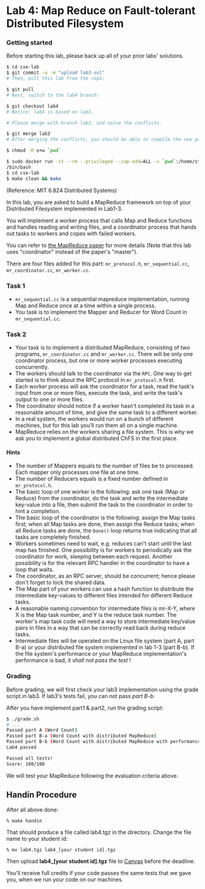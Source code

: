 # Lab 4: Map Reduce on Fault-tolerant Distributed Filesystem

### Getting started

Before starting this lab, please back up all of your prior labs' solutions.

```bash
$ cd cse-lab
$ git commit -a -m "upload lab3-sol"
# Then, pull this lab from the repo:

$ git pull
# Next, switch to the lab4 branch:

$ git checkout lab4
# Notice: lab4 is based on lab3.

# Please merge with branch lab3, and solve the conflicts.

$ git merge lab3
# After merging the conflicts, you should be able to compile the new project successfully:

$ chmod -R o+w `pwd`

$ sudo docker run -it --rm --privileged --cap-add=ALL -v `pwd`:/home/stu/cse-lab lqyuan980413/cselab_env:2022lab4
/bin/bash
$ cd cse-lab
$ make clean && make
```

(Reference: MIT 6.824 Distributed Systems)

In this lab, you are asked to build a MapReduce framework on top of your Distributed Filesystem implemented in Lab1-3. 

You will implement a worker process that calls Map and Reduce functions and handles reading and writing files, and a coordinator process that hands out tasks to workers and copes with failed workers.

You can refer to [the MapReduce paper](https://www.usenix.org/legacy/events/osdi04/tech/full_papers/dean/dean.pdf) for more details (Note that this lab uses "coordinator" instead of the paper's "master").

There are four files added for this part: `mr_protocol.h`, `mr_sequential.cc`, `mr_coordinator.cc`, `mr_worker.cc`.

### Task 1

- `mr_sequential.cc` is a sequential mapreduce implementation, running Map and Reduce once at a time within a single process.
- You task is to implement the Mapper and Reducer for Word Count in `mr_sequential.cc`.

### Task 2

- Your task is to implement a distributed MapReduce, consisting of two programs, `mr_coordinator.cc` and `mr_worker.cc`. There will be only one coordinator process, but one or more worker processes executing concurrently.
- The workers should talk to the coordinator via the `RPC`. One way to get started is to think about the RPC protocol in `mr_protocol.h` first.
- Each worker process will ask the coordinator for a task, read the task's input from one or more files, execute the task, and write the task's output to one or more files.
- The coordinator should notice if a worker hasn't completed its task in a reasonable amount of time, and give the same task to a different worker.
- In a real system, the workers would run on a bunch of different machines, but for this lab you'll run them all on a single machine.
- MapReduce relies on the workers sharing a file system. This is why we ask you to implement a global distributed ChFS in the first place.

#### Hints

- The number of Mappers equals to the number of files be to processed. Each mapper only processes one file at one time.
- The number of Reducers equals is a fixed number defined in `mr_protocol.h`.
- The basic loop of one worker is the following: ask one task (Map or Reduce) from the coordinator, do the task and write the intermediate key-value into a file, then submit the task to the coordinator in order to hint a completion.
- The basic loop of the coordinator is the following: assign the Map tasks first; when all Map tasks are done, then assign the Reduce tasks; when all Reduce tasks are done, the `Done()` loop returns true indicating that all tasks are completely finished.
- Workers sometimes need to wait, e.g. reduces can't start until the last map has finished. One possibility is for workers to periodically ask the coordinator for work, sleeping between each request. Another possibility is for the relevant RPC handler in the coordinator to have a loop that waits.
- The coordinator, as an RPC server, should be concurrent; hence please don't forget to lock the shared data.
- The Map part of your workers can use a hash function to distribute the intermediate key-values to different files intended for different Reduce tasks.
- A reasonable naming convention for intermediate files is mr-X-Y, where X is the Map task number, and Y is the reduce task number. The worker's map task code will need a way to store intermediate key/value pairs in files in a way that can be correctly read back during reduce tasks.
- Intermediate files will be operated on the Linux file system (part A, part B-a) or your distributed file system implemented in lab 1-3 (part B-b). If the file system's performance or your MapReduce implementation's performance is bad, it *shall not pass the test* !

### Grading

Before grading, we will first check your lab3 implementation using the grade script in lab3.
If lab3's tests fail, you can not pass *part B-b*.

After you have implement part1 & part2, run the grading script:

```bash
$ ./grade.sh
# ...
Passed part A (Word Count)
Passed part B-a (Word Count with distributed MapReduce)
Passed part B-b (Word Count with distributed MapReduce with performance requirements)
Lab4 passed

Passed all tests!
Score: 100/100
```

We will test your MapReduce following the evaluation criteria above.

## Handin Procedure

After all above done:

```
% make handin
```

That should produce a file called lab4.tgz in the directory. Change the file name to your student id:

```
% mv lab4.tgz lab4_[your student id].tgz
```

Then upload **lab4_[your student id].tgz** file to [Canvas](https://oc.sjtu.edu.cn/courses/49245/assignments/197178) before the deadline.

You'll receive full credits if your code passes the same tests that we gave you, when we run your code on our machines.